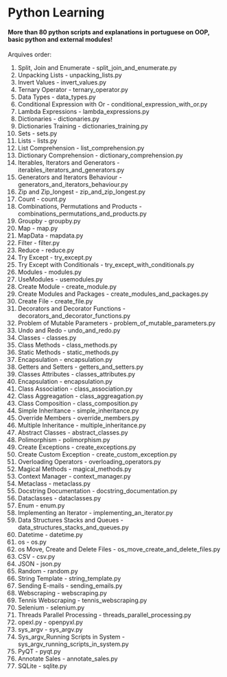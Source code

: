 # Python Learning
#### More than 80 python scripts and explanations in portuguese on OOP, basic python and external modules!
Arquives order:

1. Split, Join and Enumerate - split_join_and_enumerate.py
2. Unpacking Lists - unpacking_lists.py
3. Invert Values - invert_values.py
4. Ternary Operator - ternary_operator.py
5. Data Types - data_types.py
6. Conditional Expression with Or - conditional_expression_with_or.py
7. Lambda Expressions - lambda_expressions.py
8. Dictionaries - dictionaries.py
9. Dictionaries Training - dictionaries_training.py
10. Sets - sets.py
11. Lists - lists.py
12. List Comprehension - list_comprehension.py
13. Dictionary Comprehension - dictionary_comprehension.py
14. Iterables, Iterators and Generators - iterables_iterators_and_generators.py
15. Generators and Iterators Behaviour - generators_and_iterators_behaviour.py
16. Zip and Zip_longest - zip_and_zip_longest.py
17. Count - count.py
18. Combinations, Permutations and Products - combinations_permutations_and_products.py
19. Groupby - groupby.py
20. Map - map.py
21. MapData - mapdata.py
22. Filter - filter.py
23. Reduce - reduce.py
24. Try Except - try_except.py
25. Try Except with Conditionals - try_except_with_conditionals.py
26. Modules - modules.py
27. UseModules - usemodules.py
28. Create Module - create_module.py
29. Create Modules and Packages - create_modules_and_packages.py
30. Create File - create_file.py
31. Decorators and Decorator Functions - decorators_and_decorator_functions.py
32. Problem of Mutable Parameters - problem_of_mutable_parameters.py
33. Undo and Redo - undo_and_redo.py
34. Classes - classes.py
35. Class Methods - class_methods.py
36. Static Methods - static_methods.py
37. Encapsulation - encapsulation.py
38. Getters and Setters - getters_and_setters.py
39. Classes Attributes - classes_attributes.py
40. Encapsulation - encapsulation.py
41. Class Association - class_association.py
42. Class Aggreagation - class_aggreagation.py
43. Class Composition - class_composition.py
44. Simple Inheritance - simple_inheritance.py
45. Override Members - override_members.py
46. Multiple Inheritance - multiple_inheritance.py
47. Abstract Classes - abstract_classes.py
48. Polimorphism - polimorphism.py
49. Create Exceptions - create_exceptions.py
50. Create Custom Exception - create_custom_exception.py
51. Overloading Operators - overloading_operators.py
52. Magical Methods - magical_methods.py
53. Context Manager - context_manager.py
54. Metaclass - metaclass.py
55. Docstring Documentation - docstring_documentation.py
56. Dataclasses - dataclasses.py
57. Enum - enum.py
58. Implementing an Iterator - implementing_an_iterator.py
59. Data Structures Stacks and Queues - data_structures_stacks_and_queues.py
60. Datetime - datetime.py
61. os - os.py
62. os Move, Create and Delete Files - os_move_create_and_delete_files.py
63. CSV - csv.py
64. JSON - json.py
65. Random - random.py
66. String Template - string_template.py
67. Sending E-mails - sending_emails.py
68. Webscraping - webscraping.py
69. Tennis Webscraping - tennis_webscraping.py
70. Selenium - selenium.py
71. Threads Parallel Processing - threads_parallel_processing.py
72. opexl.py - openpyxl.py
73. sys_argv - sys_argv.py
74. Sys_argv_Running Scripts in System - sys_argv_running_scripts_in_system.py
75. PyQT - pyqt.py
76. Annotate Sales - annotate_sales.py
77. SQLite - sqlite.py
